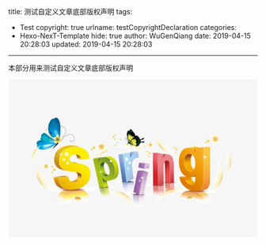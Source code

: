 title: 测试自定义文章底部版权声明
tags:
  - Test
copyright: true
urlname: testCopyrightDeclaration
categories:
  - Hexo-NexT-Template
hide: true
author: WuGenQiang
date: 2019-04-15 20:28:03
updated: 2019-04-15 20:28:03
---

本部分用来测试自定义文章底部版权声明

![](https://raw.githubusercontent.com/wugenqiang/PictureBed/master/pictures/070.jpg)